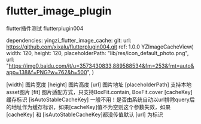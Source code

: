 # flutter_image_plugin
flutter插件测试
flutterplugin004

dependencies: yingzi_flutter_image_cache: git: url: https://github.com/xixalu/flutterplugin004.git ref: 1.0.0 YZImageCacheView( width: 120, height: 120, placeholderPath: "lib/res/icon_default_photo.png", url: "https://img0.baidu.com/it/u=3573430833,889588534&fm=253&fmt=auto&app=138&f=PNG?w=762&h=500",
)

[width] 图片宽度 [height] 图片高度 [url] 图片地址 [placeholderPath] 支持本地asset图片 [fit] 图片适配方式，只支持BoxFit.contain, BoxFit.cover [cacheKey] 缓存标识 [isAutoStableCacheKey] 一般不用！是否由系统自动以url排除query后的地址作为缓存标识，如果[cacheKey]值不为空则这个参数失效，如果 [cacheKey] 和 [isAutoStableCacheKey]都没传值默认 [url] 为标识
